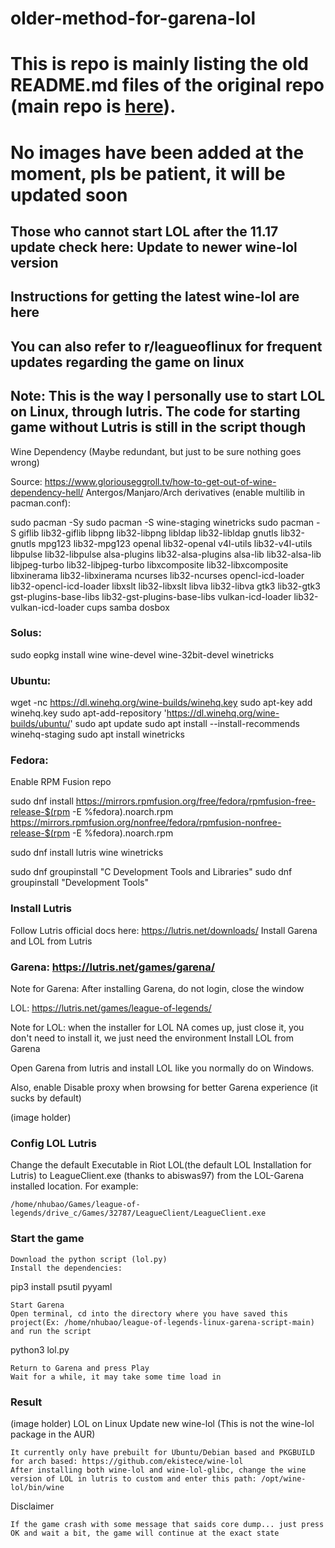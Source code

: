 # older-method-for-garena-lol
# This is repo is mainly listing the old README.md files of the original repo (main repo is [here](https://github.com/nhubaotruong/league-of-legends-linux-garena-script)).
# No images have been added at the moment, pls be patient, it will be updated soon


## Those who cannot start LOL after the 11.17 update check here: Update to newer wine-lol version
## Instructions for getting the latest wine-lol are here
## You can also refer to r/leagueoflinux for frequent updates regarding the game on linux
## Note: This is the way I personally use to start LOL on Linux, through lutris. The code for starting game without Lutris is still in the script though
Wine Dependency (Maybe redundant, but just to be sure nothing goes wrong)

Source: https://www.gloriouseggroll.tv/how-to-get-out-of-wine-dependency-hell/
Antergos/Manjaro/Arch derivatives (enable multilib in pacman.conf):

sudo pacman -Sy
sudo pacman -S wine-staging winetricks
sudo pacman -S giflib lib32-giflib libpng lib32-libpng libldap lib32-libldap gnutls lib32-gnutls mpg123 lib32-mpg123 openal lib32-openal v4l-utils lib32-v4l-utils libpulse lib32-libpulse alsa-plugins lib32-alsa-plugins alsa-lib lib32-alsa-lib libjpeg-turbo lib32-libjpeg-turbo libxcomposite lib32-libxcomposite libxinerama lib32-libxinerama ncurses lib32-ncurses opencl-icd-loader lib32-opencl-icd-loader libxslt lib32-libxslt libva lib32-libva gtk3 lib32-gtk3 gst-plugins-base-libs lib32-gst-plugins-base-libs vulkan-icd-loader lib32-vulkan-icd-loader cups samba dosbox

### Solus:

sudo eopkg install wine wine-devel wine-32bit-devel winetricks

### Ubuntu:

wget -nc https://dl.winehq.org/wine-builds/winehq.key
sudo apt-key add winehq.key
sudo apt-add-repository 'https://dl.winehq.org/wine-builds/ubuntu/'
sudo apt update
sudo apt install --install-recommends winehq-staging
sudo apt install winetricks

### Fedora:

Enable RPM Fusion repo

sudo dnf install https://mirrors.rpmfusion.org/free/fedora/rpmfusion-free-release-$(rpm -E %fedora).noarch.rpm https://mirrors.rpmfusion.org/nonfree/fedora/rpmfusion-nonfree-release-$(rpm -E %fedora).noarch.rpm

sudo dnf install lutris wine winetricks

sudo dnf groupinstall "C Development Tools and Libraries"
sudo dnf groupinstall "Development Tools"

### Install Lutris

Follow Lutris official docs here: https://lutris.net/downloads/
Install Garena and LOL from Lutris

### Garena: https://lutris.net/games/garena/

Note for Garena: After installing Garena, do not login, close the window

LOL: https://lutris.net/games/league-of-legends/

Note for LOL: when the installer for LOL NA comes up, just close it, you don't need to install it, we just need the environment
Install LOL from Garena

Open Garena from lutris and install LOL like you normally do on Windows.

Also, enable Disable proxy when browsing for better Garena experience (it sucks by default)

(image holder)
### Config LOL Lutris

Change the default Executable in Riot LOL(the default LOL Installation for Lutris) to LeagueClient.exe (thanks to abiswas97) from the LOL-Garena installed location. For example:

    /home/nhubao/Games/league-of-legends/drive_c/Games/32787/LeagueClient/LeagueClient.exe


### Start the game

    Download the python script (lol.py)
    Install the dependencies:

pip3 install psutil pyyaml

    Start Garena
    Open terminal, cd into the directory where you have saved this project(Ex: /home/nhubao/league-of-legends-linux-garena-script-main) and run the script

python3 lol.py

    Return to Garena and press Play
    Wait for a while, it may take some time load in

### Result
(image holder)
LOL on Linux
Update new wine-lol (This is not the wine-lol package in the AUR)

    It currently only have prebuilt for Ubuntu/Debian based and PKGBUILD for arch based: https://github.com/ekistece/wine-lol
    After installing both wine-lol and wine-lol-glibc, change the wine version of LOL in lutris to custom and enter this path: /opt/wine-lol/bin/wine

Disclaimer

    If the game crash with some message that saids core dump... just press OK and wait a bit, the game will continue at the exact state
